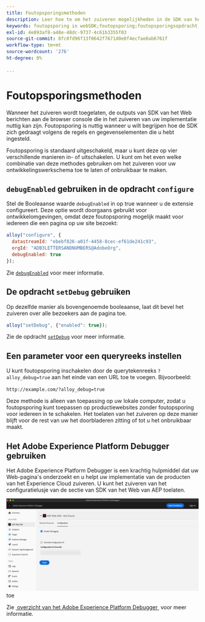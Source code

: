 ```yaml
---
title: Foutopsporingsmethoden
description: Leer hoe te om het zuiveren mogelijkheden in de SDK van het Web van een knevel te voorzien.
keywords: foutopsporing in webSDK;foutopsporing;foutopsporingsopdracht;setDebug;debugEnabled;debug
exl-id: 4e893af8-a48e-48dc-9737-4c61b3355f03
source-git-commit: 8fc0fd96f13f0642f7671d0e0f4ecfae8ab6761f
workflow-type: tm+mt
source-wordcount: '276'
ht-degree: 0%

---
```


# Foutopsporingsmethoden

Wanneer het zuiveren wordt toegelaten, de outputs van SDK van het Web berichten aan de browser console die in het zuiveren van uw implementatie nuttig kan zijn. Foutopsporing is nuttig wanneer u wilt begrijpen hoe de SDK zich gedraagt volgens de regels en gegevenselementen die u hebt ingesteld.

Foutopsporing is standaard uitgeschakeld, maar u kunt deze op vier verschillende manieren in- of uitschakelen. U kunt om het even welke combinatie van deze methodes gebruiken om het zuiveren voor uw ontwikkelingswerkschema toe te laten of onbruikbaar te maken.

## `debugEnabled` gebruiken in de opdracht `configure`

Stel de Booleaanse waarde `debugEnabled` in op true wanneer u de extensie configureert. Deze optie wordt doorgaans gebruikt voor ontwikkelomgevingen, omdat deze foutopsporing mogelijk maakt voor iedereen die een pagina op uw site bezoekt:

```js
alloy("configure", {
  datastreamId: "ebebf826-a01f-4458-8cec-ef61de241c93",
  orgId: "ADB3LETTERSANDNUMBERS@AdobeOrg",
  debugEnabled: true
});
```

Zie [`debugEnabled`](../commands/configure/debugenabled.md) voor meer informatie.

## De opdracht `setDebug` gebruiken

Op dezelfde manier als bovengenoemde booleaanse, laat dit bevel het zuiveren over alle bezoekers aan de pagina toe.

```js
alloy("setDebug", {"enabled": true});
```

Zie de opdracht [`setDebug`](../commands/setdebug.md) voor meer informatie.

## Een parameter voor een queryreeks instellen

U kunt foutopsporing inschakelen door de querytekenreeks `?alloy_debug=true` aan het einde van een URL toe te voegen. Bijvoorbeeld:

`http://example.com/?alloy_debug=true`

Deze methode is alleen van toepassing op uw lokale computer, zodat u foutopsporing kunt toepassen op productiewebsites zonder foutopsporing voor iedereen in te schakelen. Het toelaten van het zuiveren op deze manier blijft voor de rest van uw het doorbladeren zitting of tot u het onbruikbaar maakt.

## Het Adobe Experience Platform Debugger gebruiken

Het Adobe Experience Platform Debugger is een krachtig hulpmiddel dat uw Web-pagina&#39;s onderzoekt en u helpt uw implementatie van de producten van het Experience Cloud zuiveren. U kunt het zuiveren van het configuratielusje van de sectie van SDK van het Web van AEP toelaten.

![&#x200B; laat debugger &#x200B;](../assets/enable-debugging.png) toe

Zie [&#x200B; overzicht van het Adobe Experience Platform Debugger &#x200B;](/help/debugger/home.md) voor meer informatie.
